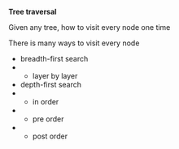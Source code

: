 **Tree traversal**

Given any tree, how to visit every node one time

There is many ways to visit every node

- breadth-first search
- - layer by layer
- depth-first search
- - in order
- - pre order
- - post order
